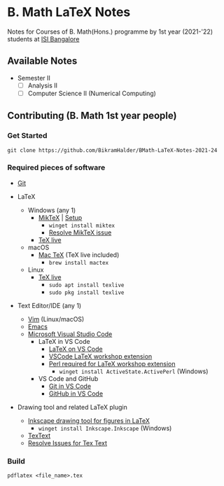 # B. Math LaTeX Notes

Notes for Courses of B. Math(Hons.) programme by 1st year (2021-'22) students at [ISI Bangalore](https://www.isibang.ac.in)

## Available Notes

- Semester II
  - [ ] Analysis II
  - [ ] Computer Science II (Numerical Computing)
  <!-- - [ ] Statistics I (Intro to Stat with R) -->

## Contributing (B. Math 1st year people)

### Get Started

```{sh}
git clone https://github.com/BikramHalder/BMath-LaTeX-Notes-2021-24
```

### Required pieces of software

- [Git](https://git-scm.com/downloads)

- LaTeX
  - Windows (any 1)
    - [MikTeX](https://miktex.org/download) | [Setup](https://miktex.org/howto/install-miktex)
      - `winget install miktex`
      - [Resolve MikTeX issue](https://tex.stackexchange.com/questions/280631/new-font-file-not-found-with-miktex-installation)
    - [TeX live](https://tug.org/texlive/windows.html)
  - macOS
    - [Mac TeX](https://www.tug.org/mactex/) (TeX live included)
      - `brew install mactex`
  - Linux
    - [TeX live](https://www.tug.org/texlive/quickinstall.html)
      - `sudo apt install texlive`
      - `sudo pkg install texlive`

- Text Editor/IDE (any 1)
  - [Vim](https://www.vim.org/download.php) (Linux/macOS)
  - [Emacs](https://www.gnu.org/software/emacs/)
  - [Microsoft Visual Studio Code](https://code.visualstudio.com/)
    - LaTeX in VS Code
      - [LaTeX on VS Code](https://medium.com/@rcpassos/writing-latex-documents-in-visual-studio-code-with-latex-workshop-d9af6a6b2815)
      - [VSCode LaTeX workshop extension](https://marketplace.visualstudio.com/items?itemName=James-Yu.latex-workshop)
      - [Perl required for LaTeX workshop extension](https://www.activestate.com/products/perl/)
        - `winget install ActiveState.ActivePerl` (Windows)
    - VS Code and GitHub
      - [Git in VS Code](https://code.visualstudio.com/docs/editor/versioncontrol)
      - [GitHub in VS Code](https://code.visualstudio.com/docs/editor/github)

- Drawing tool and related LaTeX plugin
  - [Inkscape drawing tool for figures in LaTeX](https://castel.dev/post/lecture-notes-2/)
    - `winget install Inkscape.Inkscape` (Windows)
  - [TexText](https://github.com/textext/textext/releases/tag/1.8.1)
  - [Resolve Issues for Tex Text](https://textext.github.io/textext/usage/troubleshooting.html)

### Build

```{sh}
pdflatex <file_name>.tex
```
